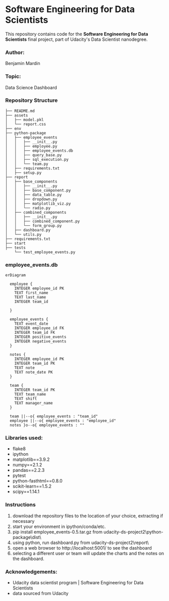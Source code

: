 # Software Engineering for Data Scientists 

This repository contains code for the **Software Engineering for Data Scientists** final project, part of Udacity's Data Scientist nanodegree. 

### Author:
Benjamin Mardin

### Topic:
Data Science Dashboard

### Repository Structure
```
├── README.md
├── assets
│   ├── model.pkl
│   └── report.css
├── env
├── python-package
│   ├── employee_events
│   │   ├── __init__.py
│   │   ├── employee.py
│   │   ├── employee_events.db
│   │   ├── query_base.py
│   │   ├── sql_execution.py
│   │   └── team.py
│   ├── requirements.txt
│   ├── setup.py
├── report
│   ├── base_components
│   │   ├── __init__.py
│   │   ├── base_component.py
│   │   ├── data_table.py
│   │   ├── dropdown.py
│   │   ├── matplotlib_viz.py
│   │   └── radio.py
│   ├── combined_components
│   │   ├── __init__.py
│   │   ├── combined_component.py
│   │   └── form_group.py
│   ├── dashboard.py
│   └── utils.py
├── requirements.txt
├── start
├── tests
    └── test_employee_events.py
```

### employee_events.db

```mermaid
erDiagram

  employee {
    INTEGER employee_id PK
    TEXT first_name
    TEXT last_name
    INTEGER team_id
    
  }

  employee_events {
    TEXT event_date
    INTEGER employee_id FK
    INTEGER team_id FK
    INTEGER positive_events
    INTEGER negative_events
  }

  notes {
    INTEGER employee_id PK
    INTEGER team_id PK
    TEXT note
    TEXT note_date PK
  }

  team {
    INTEGER team_id PK
    TEXT team_name
    TEXT shift
    TEXT manager_name
  }

  team ||--o{ employee_events : "team_id"
  employee ||--o{ employee_events : "employee_id"
  notes }o--o{ employee_events : ""
```

### Libraries used:
- flake8
- ipython
- matplotlib==3.9.2
- numpy==2.1.2
- pandas==2.2.3
- pytest
- python-fasthtml==0.8.0
- scikit-learn==1.5.2
- scipy==1.14.1


### Instructions
1. download the repository files to the location of your choice, extracting if necessary
2. start your environment in ipython/conda/etc. 
3. pip install employee_events-0.5.tar.gz from udacity-ds-project2\python-package\dist\
4. using python, run dashboard.py from udacity-ds-project2\report\
5. open a web browser to http://localhost:5001/ to see the dashboard 
6. selecting a different user or team will update the charts and the notes on the dashboard. 






### Acknowledgements:
- Udacity data scientist program | Software Engineering for Data Scientists
- data sourced from Udacity 

#

